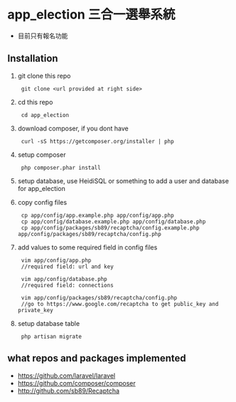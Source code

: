 # app_election 三合一選舉系統

* 目前只有報名功能

## Installation

1. git clone this repo

        git clone <url provided at right side>

2. cd this repo

        cd app_election

3. download composer, if you dont have

        curl -sS https://getcomposer.org/installer | php

4. setup composer

        php composer.phar install

5. setup database, use HeidiSQL or something to add a user and database for app_election

6. copy config files

        cp app/config/app.example.php app/config/app.php
        cp app/config/database.example.php app/config/database.php
        cp app/config/packages/sb89/recaptcha/config.example.php app/config/packages/sb89/recaptcha/config.php

7. add values to some required field in config files

        vim app/config/app.php
        //required field: url and key

        vim app/config/database.php
        //required field: connections

        vim app/config/packages/sb89/recaptcha/config.php
        //go to https://www.google.com/recaptcha to get public_key and private_key

8. setup database table

        php artisan migrate


## what repos and packages implemented

* https://github.com/laravel/laravel
* https://github.com/composer/composer
* http://github.com/sb89/Recaptcha
